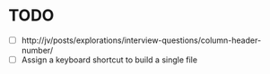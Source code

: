# TODO

- [ ] http://jv/posts/explorations/interview-questions/column-header-number/
- [ ] Assign a keyboard shortcut to build a single file